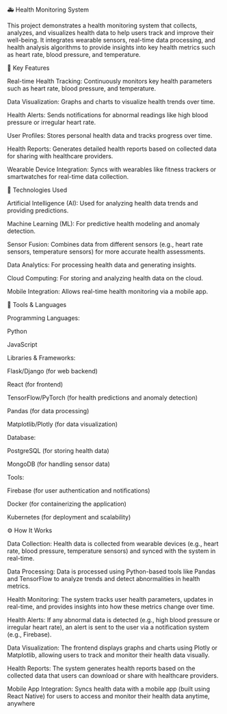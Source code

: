 🚑 Health Monitoring System

This project demonstrates a health monitoring system that collects, analyzes, and visualizes health data to help users track and improve their well-being. It integrates wearable sensors, real-time data processing, and health analysis algorithms to provide insights into key health metrics such as heart rate, blood pressure, and temperature.

🔑 Key Features

Real-time Health Tracking: Continuously monitors key health parameters such as heart rate, blood pressure, and temperature.

Data Visualization: Graphs and charts to visualize health trends over time.

Health Alerts: Sends notifications for abnormal readings like high blood pressure or irregular heart rate.

User Profiles: Stores personal health data and tracks progress over time.

Health Reports: Generates detailed health reports based on collected data for sharing with healthcare providers.

Wearable Device Integration: Syncs with wearables like fitness trackers or smartwatches for real-time data collection.

🧠 Technologies Used

Artificial Intelligence (AI): Used for analyzing health data trends and providing predictions.

Machine Learning (ML): For predictive health modeling and anomaly detection.

Sensor Fusion: Combines data from different sensors (e.g., heart rate sensors, temperature sensors) for more accurate health assessments.

Data Analytics: For processing health data and generating insights.

Cloud Computing: For storing and analyzing health data on the cloud.

Mobile Integration: Allows real-time health monitoring via a mobile app.

🧰 Tools & Languages

Programming Languages:

Python

JavaScript

Libraries & Frameworks:

Flask/Django (for web backend)

React (for frontend)

TensorFlow/PyTorch (for health predictions and anomaly detection)

Pandas (for data processing)

Matplotlib/Plotly (for data visualization)

Database:

PostgreSQL (for storing health data)

MongoDB (for handling sensor data)

Tools:

Firebase (for user authentication and notifications)

Docker (for containerizing the application)

Kubernetes (for deployment and scalability)

⚙️ How It Works

Data Collection:
Health data is collected from wearable devices (e.g., heart rate, blood pressure, temperature sensors) and synced with the system in real-time.

Data Processing:
Data is processed using Python-based tools like Pandas and TensorFlow to analyze trends and detect abnormalities in health metrics.

Health Monitoring:
The system tracks user health parameters, updates in real-time, and provides insights into how these metrics change over time.

Health Alerts:
If any abnormal data is detected (e.g., high blood pressure or irregular heart rate), an alert is sent to the user via a notification system (e.g., Firebase).

Data Visualization:
The frontend displays graphs and charts using Plotly or Matplotlib, allowing users to track and monitor their health data visually.

Health Reports:
The system generates health reports based on the collected data that users can download or share with healthcare providers.

Mobile App Integration:
Syncs health data with a mobile app (built using React Native) for users to access and monitor their health data anytime, anywhere

